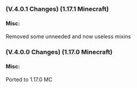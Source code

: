### **(V.4.0.1 Changes) (1.17.1 Minecraft)**

#### Misc:
Removed some unneeded and now useless mixins


### **(V.4.0.0 Changes) (1.17.0 Minecraft)**

#### Misc:
Ported to 1.17.0 MC